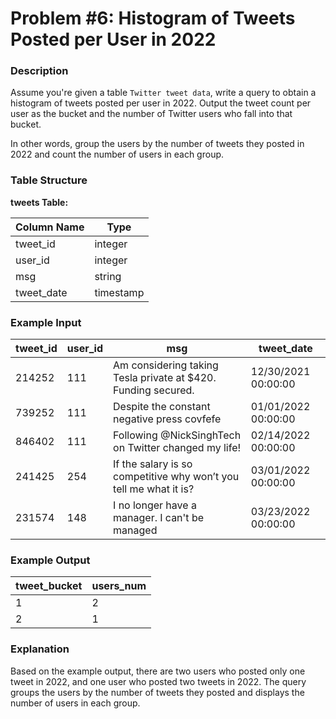 # Problem #6: Histogram of Tweets Posted per User in 2022

### Description

Assume you're given a table `Twitter tweet data`, write a query to obtain a histogram of tweets posted per user in 2022. Output the tweet count per user as the bucket and the number of Twitter users who fall into that bucket.

In other words, group the users by the number of tweets they posted in 2022 and count the number of users in each group.

### Table Structure

**tweets Table:**

| Column Name | Type     |
|-------------|----------|
| tweet_id    | integer  |
| user_id     | integer  |
| msg         | string   |
| tweet_date  | timestamp|

### Example Input

| tweet_id | user_id | msg                                                    | tweet_date           |
|----------|---------|--------------------------------------------------------|----------------------|
| 214252   | 111     | Am considering taking Tesla private at $420. Funding secured. | 12/30/2021 00:00:00 |
| 739252   | 111     | Despite the constant negative press covfefe           | 01/01/2022 00:00:00 |
| 846402   | 111     | Following @NickSinghTech on Twitter changed my life!  | 02/14/2022 00:00:00 |
| 241425   | 254     | If the salary is so competitive why won’t you tell me what it is? | 03/01/2022 00:00:00 |
| 231574   | 148     | I no longer have a manager. I can't be managed        | 03/23/2022 00:00:00 |

### Example Output

| tweet_bucket | users_num |
|--------------|-----------|
| 1            | 2         |
| 2            | 1         |

### Explanation

Based on the example output, there are two users who posted only one tweet in 2022, and one user who posted two tweets in 2022. The query groups the users by the number of tweets they posted and displays the number of users in each group.
